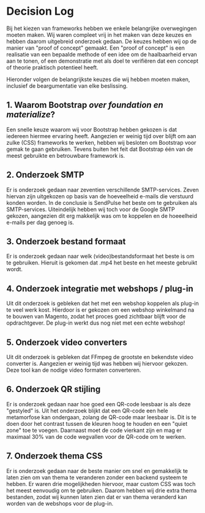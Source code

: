 # Decision Log

Bij het kiezen van frameworks hebben we enkele belangrijke overwegingen moeten maken. Wij waren compleet vrij in het maken van deze keuzes en hebben daarom uitgebreid onderzoek gedaan. De keuzes hebben wij op de manier van "proof of concept" gemaakt. Een "proof of concept" is een realisatie van een bepaalde methode of een idee om de haalbaarheid ervan aan te tonen, of een demonstratie met als doel te verifiëren dat een concept of theorie praktisch potentieel heeft.

Hieronder volgen de belangrijkste keuzes die wij hebben moeten maken, inclusief de beargumentatie van elke beslissing.

## 1. Waarom Bootstrap _over foundation en materialize_?

Een snelle keuze waarom wij voor Bootstrap hebben gekozen is dat iedereen hiermee ervaring heeft. Aangezien er weinig tijd over blijft om aan zulke (CSS) frameworks te werken, hebben wij besloten om Bootstrap voor gemak te gaan gebruiken. Tevens buiten het feit dat Bootstrap één van de meest gebruikte en betrouwbare framework is.

## 2. Onderzoek SMTP

Er is onderzoek gedaan naar zeventien verschillende SMTP-services. Zeven hiervan zijn uitgekozen op basis van de hoeveelheid e-mails die verstuurd konden worden. In de conclusie is SendPulse het beste om te gebruiken als SMTP-services. Uiteindelijk hebben wij toch voor de Google SMTP gekozen, aangezien dit erg makkelijk was om te koppelen en de hoeeelheid e-mails per dag genoeg is.

## 3. Onderzoek bestand formaat

Er is onderzoek gedaan naar welk (video)bestandsformaat het beste is om te gebruiken. Hieruit is gekomen dat .mp4 het beste en het meeste gebruikt wordt.

## 4. Onderzoek integratie met webshops / plug-in

Uit dit onderzoek is gebleken dat het met een webshop koppelen als plug-in te veel werk kost. Hierdoor is er gekozen om een webshop winkelmand na te bouwen van Magento, zodat het proces goed zichtbaar blijft voor de opdrachtgever. De plug-in werkt dus nog niet met een echte webshop!

## 5. Onderzoek video converters

Uit dit onderzoek is gebleken dat FFmpeg de grootste en bekendste video converter is. Aangezien er weinig tijd was hebben wij hiervoor gekozen. Deze tool kan de nodige video formaten converteren.

## 6. Onderzoek QR stijling

Er is onderzoek gedaan naar hoe goed een QR-code leesbaar is als deze "gestyled" is. Uit het onderzoek blijkt dat een QR-code een hele metamorfose kan ondergaan, zolang de QR-code maar leesbaar is. Dit is te doen door het contrast tussen de kleuren hoog te houden en een "quiet zone" toe te voegen. Daarnaast moet de code vierkant zijn en mag er maximaal 30% van de code wegvallen voor de QR-code om te werken.

## 7. Onderzoek thema CSS

Er is onderzoek gedaan naar de beste manier om snel en gemakkelijk te laten zien om van thema te veranderen zonder een backend systeem te hebben. Er waren drie mogelijkheden hiervoor, maar custom CSS was toch het meest eenvoudig om te gebruiken. Daarom hebben wij drie extra thema bestanden, zodat wij kunnen laten zien dat er van thema veranderd kan worden van de webshops voor de plug-in.

<!--
Intent

The purpose of this section is to simply record the major decisions that have been made, including both the technology choices (e.g. products, frameworks, etc) and the overall architecture (e.g. the structure of the software, architectural style, decomposition, patterns, etc). For example:

• Why did you choose technology or framework “X” over “Y” and “Z”?
• How did you do this? Product evaluation or proof of concept?
• Were you forced into making a decision about “X” based upon corporate policy or enterprise architecture strategies?
• Why did you choose the selected software architecture? What other options did you consider?
• How do you know that the solution satisfies the major non-functional requirements?
• etc
-->
